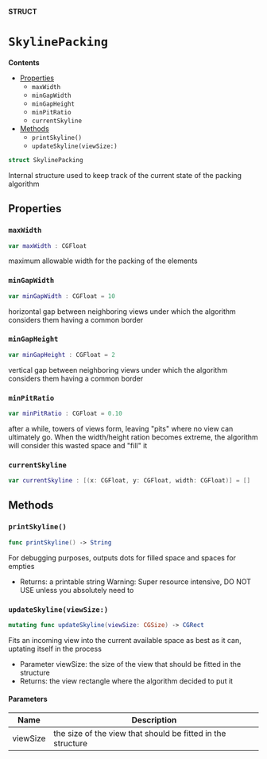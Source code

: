 **STRUCT**

# `SkylinePacking`

**Contents**

- [Properties](#properties)
  - `maxWidth`
  - `minGapWidth`
  - `minGapHeight`
  - `minPitRatio`
  - `currentSkyline`
- [Methods](#methods)
  - `printSkyline()`
  - `updateSkyline(viewSize:)`

```swift
struct SkylinePacking
```

Internal structure used to keep track of the current state of the packing algorithm

## Properties
### `maxWidth`

```swift
var maxWidth : CGFloat
```

maximum allowable width for the packing of the elements

### `minGapWidth`

```swift
var minGapWidth : CGFloat = 10
```

horizontal gap between neighboring views under which the algorithm considers them having a common border

### `minGapHeight`

```swift
var minGapHeight : CGFloat = 2
```

vertical gap between neighboring views under which the algorithm considers them having a common border

### `minPitRatio`

```swift
var minPitRatio : CGFloat = 0.10
```

after a while, towers of views form, leaving "pits" where no view can ultimately go. When the width/height ration becomes extreme, the algorithm will consider this wasted space and "fill" it

### `currentSkyline`

```swift
var currentSkyline : [(x: CGFloat, y: CGFloat, width: CGFloat)] = []
```

## Methods
### `printSkyline()`

```swift
func printSkyline() -> String
```

For debugging purposes, outputs dots for filled space and spaces for empties
- Returns: a printable string
Warning: Super resource intensive, DO NOT USE unless you absolutely need to

### `updateSkyline(viewSize:)`

```swift
mutating func updateSkyline(viewSize: CGSize) -> CGRect
```

Fits an incoming view into the current available space as best as it can, uptating itself in the process
- Parameter viewSize: the size of the view that should be fitted in the structure
- Returns: the view rectangle where the algorithm decided to put it

#### Parameters

| Name | Description |
| ---- | ----------- |
| viewSize | the size of the view that should be fitted in the structure |